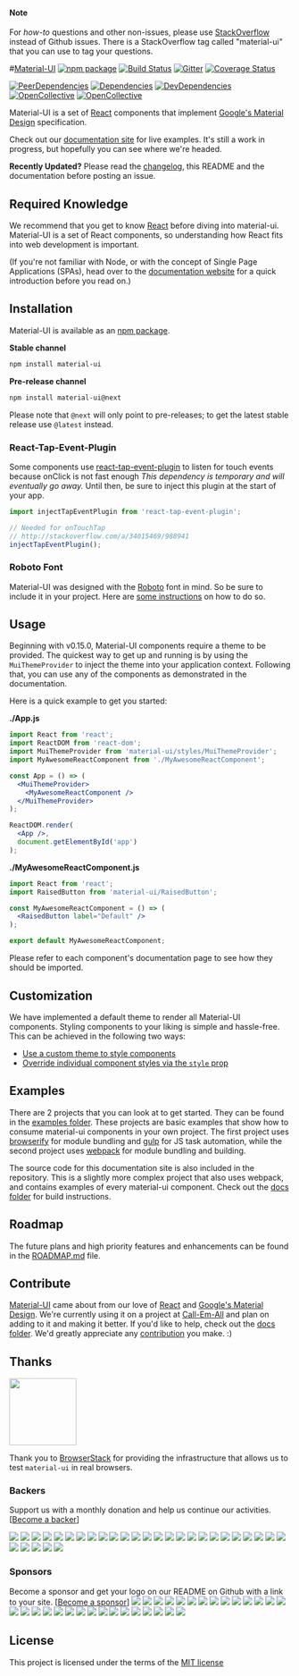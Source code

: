 #### Note

For *how-to* questions and other non-issues,
please use [StackOverflow](http://stackoverflow.com/questions/tagged/material-ui)
instead of Github issues. There is a StackOverflow tag called "material-ui"
that you can use to tag your questions.

#[Material-UI](http://www.material-ui.com/)
[![npm package](https://img.shields.io/npm/v/material-ui.svg?style=flat-square)](https://www.npmjs.org/package/material-ui)
[![Build Status](https://travis-ci.org/callemall/material-ui.svg?branch=master)](https://travis-ci.org/callemall/material-ui)
[![Gitter](https://img.shields.io/badge/gitter-join%20chat-f81a65.svg?style=flat-square)](https://gitter.im/callemall/material-ui?utm_source=badge&utm_medium=badge&utm_campaign=pr-badge&utm_content=badge)
[![Coverage Status](https://coveralls.io/repos/github/callemall/material-ui/badge.svg?branch=master)](https://coveralls.io/github/callemall/material-ui?branch=master)

[![PeerDependencies](https://img.shields.io/david/peer/callemall/material-ui.svg?style=flat-square)](https://david-dm.org/callemall/material-ui#info=peerDependencies&view=list)
[![Dependencies](https://img.shields.io/david/callemall/material-ui.svg?style=flat-square)](https://david-dm.org/callemall/material-ui)
[![DevDependencies](https://img.shields.io/david/dev/callemall/material-ui.svg?style=flat-square)](https://david-dm.org/callemall/material-ui#info=devDependencies&view=list)
[![OpenCollective](https://opencollective.com/Material-UI/backers/badge.svg)](#backers) 
[![OpenCollective](https://opencollective.com/Material-UI/sponsors/badge.svg)](#sponsors)

Material-UI is a set of [React](http://facebook.github.io/react/) components that implement
[Google's Material Design](https://www.google.com/design/spec/material-design/introduction.html)
specification.

Check out our [documentation site](http://www.material-ui.com/) for live examples.
It's still a work in progress, but hopefully you can see where we're headed.

**Recently Updated?** Please read the [changelog](https://github.com/callemall/material-ui/releases), this README and the documentation before posting an issue.

## Required Knowledge

We recommend that you get to know [React](http://facebook.github.io/react/)
before diving into material-ui. Material-UI is a set of React components,
so understanding how React fits into web development is important.

(If you're not familiar with Node, or with the concept of Single Page Applications (SPAs),
head over to the [documentation website](http://material-ui.com/#/get-started/required-knowledge)
for a quick introduction before you read on.)

## Installation

Material-UI is available as an [npm package](https://www.npmjs.org/package/material-ui).

**Stable channel**
```sh
npm install material-ui
```

**Pre-release channel**
```sh
npm install material-ui@next
```

Please note that `@next` will only point to pre-releases; to get the latest stable release use `@latest` instead.


### React-Tap-Event-Plugin

Some components use
[react-tap-event-plugin](https://github.com/zilverline/react-tap-event-plugin) to
listen for touch events because onClick is not fast enough
_This dependency is temporary and will eventually go away._ Until then,
be sure to inject this plugin at the start of your app.

```js
import injectTapEventPlugin from 'react-tap-event-plugin';

// Needed for onTouchTap
// http://stackoverflow.com/a/34015469/988941
injectTapEventPlugin();
```

### Roboto Font

Material-UI was designed with the [Roboto](http://www.google.com/fonts/specimen/Roboto)
font in mind. So be sure to include it in your project. Here are
[some instructions](http://www.google.com/fonts#UsePlace:use/Collection:Roboto:400,300,500)
on how to do so.

## Usage

Beginning with v0.15.0, Material-UI components require a theme to be provided. The quickest way to get up and running is by using the `MuiThemeProvider` to inject the theme into your application context. Following that, you can use any of the components as demonstrated in the documentation.

Here is a quick example to get you started:

**./App.js**
```jsx
import React from 'react';
import ReactDOM from 'react-dom';
import MuiThemeProvider from 'material-ui/styles/MuiThemeProvider';
import MyAwesomeReactComponent from './MyAwesomeReactComponent';

const App = () => (
  <MuiThemeProvider>
    <MyAwesomeReactComponent />
  </MuiThemeProvider>
);

ReactDOM.render(
  <App />,
  document.getElementById('app')
);
```

**./MyAwesomeReactComponent.js**
```jsx
import React from 'react';
import RaisedButton from 'material-ui/RaisedButton';

const MyAwesomeReactComponent = () => (
  <RaisedButton label="Default" />
);

export default MyAwesomeReactComponent;
```

Please refer to each component's documentation page to see how they should be imported.

## Customization

We have implemented a default theme to render all Material-UI components.
Styling components to your liking is simple and hassle-free. This can be
achieved in the following two ways:

* [Use a custom theme to style components](http://material-ui.com/#/customization/themes)
* [Override individual component styles via the `style` prop](http://www.material-ui.com/#/customization/styles)

## Examples

There are 2 projects that you can look at to get started. They can be found in the
[examples folder](https://github.com/callemall/material-ui/tree/master/examples).
These projects are basic examples that show how to consume material-ui components
in your own project. The first project uses [browserify](http://browserify.org/)
for module bundling and [gulp](http://gulpjs.com/) for JS task automation,
while the second project uses [webpack](http://webpack.github.io/) for module bundling and building.

The source code for this documentation site is also included in the repository.
This is a slightly more complex project that also uses webpack, and contains
examples of every material-ui component. Check out the
[docs folder](https://github.com/callemall/material-ui/tree/master/docs)
for build instructions.

## Roadmap

The future plans and high priority features and enhancements can be found
in the [ROADMAP.md](https://github.com/callemall/material-ui/blob/master/ROADMAP.md) file.

## Contribute

[Material-UI](http://www.material-ui.com/) came about from our love of
[React](http://facebook.github.io/react/) and
[Google's Material Design](https://www.google.com/design/spec/material-design/introduction.html).
We're currently using it on a project at [Call-Em-All](https://www.call-em-all.com/Careers)
and plan on adding to it and making it better. If you'd like to help,
check out the [docs folder](https://github.com/callemall/material-ui/tree/master/docs).
We'd greatly appreciate any [contribution](https://github.com/callemall/material-ui/blob/master/CONTRIBUTING.md)
you make. :)

## Thanks

[<img src="https://www.browserstack.com/images/mail/browserstack-logo-footer.png" width="120">](https://www.browserstack.com/)

Thank you to [BrowserStack](https://www.browserstack.com/) for providing the infrastructure that allows us to test `material-ui` in real browsers.

### Backers
Support us with a monthly donation and help us continue our activities. [[Become a backer](https://opencollective.com/Material-UI#backer)]

<a href="https://opencollective.com/Material-UI/backer/0/website" target="_blank"><img src="https://opencollective.com/Material-UI/backer/0/avatar.svg"></a>
<a href="https://opencollective.com/Material-UI/backer/1/website" target="_blank"><img src="https://opencollective.com/Material-UI/backer/1/avatar.svg"></a>
<a href="https://opencollective.com/Material-UI/backer/2/website" target="_blank"><img src="https://opencollective.com/Material-UI/backer/2/avatar.svg"></a>
<a href="https://opencollective.com/Material-UI/backer/3/website" target="_blank"><img src="https://opencollective.com/Material-UI/backer/3/avatar.svg"></a>
<a href="https://opencollective.com/Material-UI/backer/4/website" target="_blank"><img src="https://opencollective.com/Material-UI/backer/4/avatar.svg"></a>
<a href="https://opencollective.com/Material-UI/backer/5/website" target="_blank"><img src="https://opencollective.com/Material-UI/backer/5/avatar.svg"></a>
<a href="https://opencollective.com/Material-UI/backer/6/website" target="_blank"><img src="https://opencollective.com/Material-UI/backer/6/avatar.svg"></a>
<a href="https://opencollective.com/Material-UI/backer/7/website" target="_blank"><img src="https://opencollective.com/Material-UI/backer/7/avatar.svg"></a>
<a href="https://opencollective.com/Material-UI/backer/8/website" target="_blank"><img src="https://opencollective.com/Material-UI/backer/8/avatar.svg"></a>
<a href="https://opencollective.com/Material-UI/backer/9/website" target="_blank"><img src="https://opencollective.com/Material-UI/backer/9/avatar.svg"></a>
<a href="https://opencollective.com/Material-UI/backer/10/website" target="_blank"><img src="https://opencollective.com/Material-UI/backer/10/avatar.svg"></a>
<a href="https://opencollective.com/Material-UI/backer/11/website" target="_blank"><img src="https://opencollective.com/Material-UI/backer/11/avatar.svg"></a>
<a href="https://opencollective.com/Material-UI/backer/12/website" target="_blank"><img src="https://opencollective.com/Material-UI/backer/12/avatar.svg"></a>
<a href="https://opencollective.com/Material-UI/backer/13/website" target="_blank"><img src="https://opencollective.com/Material-UI/backer/13/avatar.svg"></a>
<a href="https://opencollective.com/Material-UI/backer/14/website" target="_blank"><img src="https://opencollective.com/Material-UI/backer/14/avatar.svg"></a>
<a href="https://opencollective.com/Material-UI/backer/15/website" target="_blank"><img src="https://opencollective.com/Material-UI/backer/15/avatar.svg"></a>
<a href="https://opencollective.com/Material-UI/backer/16/website" target="_blank"><img src="https://opencollective.com/Material-UI/backer/16/avatar.svg"></a>
<a href="https://opencollective.com/Material-UI/backer/17/website" target="_blank"><img src="https://opencollective.com/Material-UI/backer/17/avatar.svg"></a>
<a href="https://opencollective.com/Material-UI/backer/18/website" target="_blank"><img src="https://opencollective.com/Material-UI/backer/18/avatar.svg"></a>
<a href="https://opencollective.com/Material-UI/backer/19/website" target="_blank"><img src="https://opencollective.com/Material-UI/backer/19/avatar.svg"></a>
<a href="https://opencollective.com/Material-UI/backer/20/website" target="_blank"><img src="https://opencollective.com/Material-UI/backer/20/avatar.svg"></a>
<a href="https://opencollective.com/Material-UI/backer/21/website" target="_blank"><img src="https://opencollective.com/Material-UI/backer/21/avatar.svg"></a>
<a href="https://opencollective.com/Material-UI/backer/22/website" target="_blank"><img src="https://opencollective.com/Material-UI/backer/22/avatar.svg"></a>
<a href="https://opencollective.com/Material-UI/backer/23/website" target="_blank"><img src="https://opencollective.com/Material-UI/backer/23/avatar.svg"></a>
<a href="https://opencollective.com/Material-UI/backer/24/website" target="_blank"><img src="https://opencollective.com/Material-UI/backer/24/avatar.svg"></a>
<a href="https://opencollective.com/Material-UI/backer/25/website" target="_blank"><img src="https://opencollective.com/Material-UI/backer/25/avatar.svg"></a>
<a href="https://opencollective.com/Material-UI/backer/26/website" target="_blank"><img src="https://opencollective.com/Material-UI/backer/26/avatar.svg"></a>
<a href="https://opencollective.com/Material-UI/backer/27/website" target="_blank"><img src="https://opencollective.com/Material-UI/backer/27/avatar.svg"></a>
<a href="https://opencollective.com/Material-UI/backer/28/website" target="_blank"><img src="https://opencollective.com/Material-UI/backer/28/avatar.svg"></a>
<a href="https://opencollective.com/Material-UI/backer/29/website" target="_blank"><img src="https://opencollective.com/Material-UI/backer/29/avatar.svg"></a>


### Sponsors
Become a sponsor and get your logo on our README on Github with a link to your site. [[Become a sponsor](https://opencollective.com/Material-UI#sponsor)]
<a href="https://opencollective.com/Material-UI/sponsor/0/website" target="_blank"><img src="https://opencollective.com/Material-UI/sponsor/0/avatar.svg"></a>
<a href="https://opencollective.com/Material-UI/sponsor/1/website" target="_blank"><img src="https://opencollective.com/Material-UI/sponsor/1/avatar.svg"></a>
<a href="https://opencollective.com/Material-UI/sponsor/2/website" target="_blank"><img src="https://opencollective.com/Material-UI/sponsor/2/avatar.svg"></a>
<a href="https://opencollective.com/Material-UI/sponsor/3/website" target="_blank"><img src="https://opencollective.com/Material-UI/sponsor/3/avatar.svg"></a>
<a href="https://opencollective.com/Material-UI/sponsor/4/website" target="_blank"><img src="https://opencollective.com/Material-UI/sponsor/4/avatar.svg"></a>
<a href="https://opencollective.com/Material-UI/sponsor/5/website" target="_blank"><img src="https://opencollective.com/Material-UI/sponsor/5/avatar.svg"></a>
<a href="https://opencollective.com/Material-UI/sponsor/6/website" target="_blank"><img src="https://opencollective.com/Material-UI/sponsor/6/avatar.svg"></a>
<a href="https://opencollective.com/Material-UI/sponsor/7/website" target="_blank"><img src="https://opencollective.com/Material-UI/sponsor/7/avatar.svg"></a>
<a href="https://opencollective.com/Material-UI/sponsor/8/website" target="_blank"><img src="https://opencollective.com/Material-UI/sponsor/8/avatar.svg"></a>
<a href="https://opencollective.com/Material-UI/sponsor/9/website" target="_blank"><img src="https://opencollective.com/Material-UI/sponsor/9/avatar.svg"></a>
<a href="https://opencollective.com/Material-UI/sponsor/10/website" target="_blank"><img src="https://opencollective.com/Material-UI/sponsor/10/avatar.svg"></a>
<a href="https://opencollective.com/Material-UI/sponsor/11/website" target="_blank"><img src="https://opencollective.com/Material-UI/sponsor/11/avatar.svg"></a>
<a href="https://opencollective.com/Material-UI/sponsor/12/website" target="_blank"><img src="https://opencollective.com/Material-UI/sponsor/12/avatar.svg"></a>
<a href="https://opencollective.com/Material-UI/sponsor/13/website" target="_blank"><img src="https://opencollective.com/Material-UI/sponsor/13/avatar.svg"></a>
<a href="https://opencollective.com/Material-UI/sponsor/14/website" target="_blank"><img src="https://opencollective.com/Material-UI/sponsor/14/avatar.svg"></a>
<a href="https://opencollective.com/Material-UI/sponsor/15/website" target="_blank"><img src="https://opencollective.com/Material-UI/sponsor/15/avatar.svg"></a>
<a href="https://opencollective.com/Material-UI/sponsor/16/website" target="_blank"><img src="https://opencollective.com/Material-UI/sponsor/16/avatar.svg"></a>
<a href="https://opencollective.com/Material-UI/sponsor/17/website" target="_blank"><img src="https://opencollective.com/Material-UI/sponsor/17/avatar.svg"></a>
<a href="https://opencollective.com/Material-UI/sponsor/18/website" target="_blank"><img src="https://opencollective.com/Material-UI/sponsor/18/avatar.svg"></a>
<a href="https://opencollective.com/Material-UI/sponsor/19/website" target="_blank"><img src="https://opencollective.com/Material-UI/sponsor/19/avatar.svg"></a>
<a href="https://opencollective.com/Material-UI/sponsor/20/website" target="_blank"><img src="https://opencollective.com/Material-UI/sponsor/20/avatar.svg"></a>
<a href="https://opencollective.com/Material-UI/sponsor/21/website" target="_blank"><img src="https://opencollective.com/Material-UI/sponsor/21/avatar.svg"></a>
<a href="https://opencollective.com/Material-UI/sponsor/22/website" target="_blank"><img src="https://opencollective.com/Material-UI/sponsor/22/avatar.svg"></a>
<a href="https://opencollective.com/Material-UI/sponsor/23/website" target="_blank"><img src="https://opencollective.com/Material-UI/sponsor/23/avatar.svg"></a>
<a href="https://opencollective.com/Material-UI/sponsor/24/website" target="_blank"><img src="https://opencollective.com/Material-UI/sponsor/24/avatar.svg"></a>
<a href="https://opencollective.com/Material-UI/sponsor/25/website" target="_blank"><img src="https://opencollective.com/Material-UI/sponsor/25/avatar.svg"></a>
<a href="https://opencollective.com/Material-UI/sponsor/26/website" target="_blank"><img src="https://opencollective.com/Material-UI/sponsor/26/avatar.svg"></a>
<a href="https://opencollective.com/Material-UI/sponsor/27/website" target="_blank"><img src="https://opencollective.com/Material-UI/sponsor/27/avatar.svg"></a>
<a href="https://opencollective.com/Material-UI/sponsor/28/website" target="_blank"><img src="https://opencollective.com/Material-UI/sponsor/28/avatar.svg"></a>
<a href="https://opencollective.com/Material-UI/sponsor/29/website" target="_blank"><img src="https://opencollective.com/Material-UI/sponsor/29/avatar.svg"></a>

## License
This project is licensed under the terms of the
[MIT license](https://github.com/callemall/material-ui/blob/master/LICENSE)
